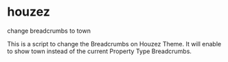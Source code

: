 # houzez
change breadcrumbs to town

This is a script to change the Breadcrumbs on Houzez Theme. It will enable to show town instead of the current Property Type Breadcrumbs.
